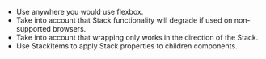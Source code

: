 - Use anywhere you would use flexbox.
- Take into account that Stack functionality will degrade if used on non-supported browsers.
- Take into account that wrapping only works in the direction of the Stack.
- Use StackItems to apply Stack properties to children components.

